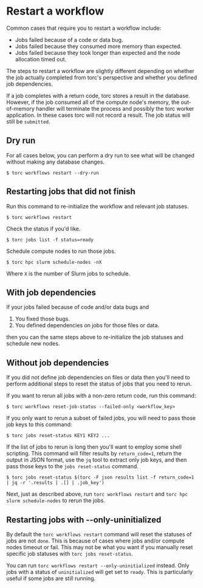 # Restart a workflow

Common cases that require you to restart a workflow include:

- Jobs failed because of a code or data bug.
- Jobs failed because they consumed more memory than expected.
- Jobs failed because they took longer than expected and the node allocation timed out.

The steps to restart a workflow are slightly different depending on whether the job actually
completed from torc's perspective and whether you defined job dependencies.

If a job completes with a return code, torc stores a result in the database. However, if the job
consumed all of the compute node's memory, the out-of-memory handler will terminate the process and
possibly the torc worker application. In these cases torc will not record a result. The job status
will still be `submitted`.

## Dry run

For all cases below, you can perform a dry run to see what will be changed without making any
database changes.

```console
$ torc workflows restart --dry-run
```

## Restarting jobs that did not finish

Run this command to re-initialize the workflow and relevant job statuses.

```console
$ torc workflows restart
```

Check the status if you'd like.

```console
$ torc jobs list -f status=ready
```

Schedule compute nodes to run those jobs.

```console
$ torc hpc slurm schedule-nodes -nX
```

Where `X` is the number of Slurm jobs to schedule.

## With job dependencies

If your jobs failed because of code and/or data bugs and

1. You fixed those bugs.
2. You defined dependencies on jobs for those files or data.

then you can the same steps above to re-initialize the job statuses and schedule new nodes.

## Without job dependencies

If you did not define job dependencies on files or data then you'll need to perform additional
steps to reset the status of jobs that you need to rerun.

If you want to rerun all jobs with a non-zero return code, run this command:

```console
$ torc workflows reset-job-status --failed-only <workflow_key>
```

If you only want to rerun a subset of failed jobs, you will need to pass those job keys to this
command:

```console
$ torc jobs reset-status KEY1 KEY2 ...
```

If the list of jobs to rerun is long then you'll want to employ some shell scripting. This command
will filter results by `return_code=1`, return the output in JSON format, use the `jq` tool to
extract only job keys, and then pass those keys to the `jobs reset-status` command.

```console
$ torc jobs reset-status $(torc -F json results list -f return_code=1 | jq -r '.results | .[] | .job_key')
```

Next, just as described above, run `torc workflows restart` and `torc hpc slurm schedule-nodes`
to rerun the jobs.

## Restarting jobs with --only-uninitialized

By default the `torc workflows restart` command will reset the statuses of jobs are not `done`.
This is because of cases where jobs and/or compute nodes timeout or fail. This may not be what you
want if you manually reset specific job statuses with `torc jobs reset-status`.

You can run `torc workflows restart --only-uninitialized` instead. Only jobs with a status of
`uninitialized` will get set to `ready`. This is particularly useful if some jobs are still
running.
